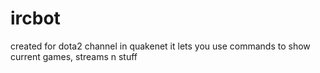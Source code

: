 ircbot
===

created for dota2 channel in quakenet
it lets you use commands to show current games, streams n stuff
